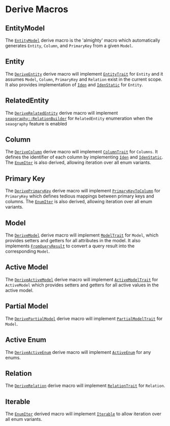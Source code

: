 # Derive Macros

## EntityModel

The [`EntityModel`](#) derive macro is the 'almighty' macro which automatically generates `Entity`, `Column`, and `PrimaryKey` from a given `Model`.

## Entity

The [`DeriveEntity`](#) derive macro will implement [`EntityTrait`](#) for `Entity` and it assumes `Model`, `Column`, `PrimaryKey` and `Relation` exist in the current scope. It also provides implementation of [`Iden`](#) and [`IdenStatic`](#) for `Entity`.

## RelatedEntity

The [`DeriveRelatedEntity`](#) derive macro will implement [`seaography::RelationBuilder`](#) for `RelatedEntity` enumeration when the `seaography` feature is enabled

## Column

The [`DeriveColumn`](#) derive macro will implement [`ColumnTrait`](#) for `Columns`. It defines the identifier of each column by implementing [`Iden`](#) and [`IdenStatic`](#). The [`EnumIter`](#) is also derived, allowing iteration over all enum variants.

## Primary Key

The [`DerivePrimaryKey`](#) derive macro will implement [`PrimaryKeyToColumn`](#) for `PrimaryKey` which defines tedious mappings between primary keys and columns. The [`EnumIter`](#) is also derived, allowing iteration over all enum variants.

## Model

The [`DeriveModel`](#) derive macro will implement [`ModelTrait`](#) for `Model`, which provides setters and getters for all attributes in the model. It also implements [`FromQueryResult`](#) to convert a query result into the corresponding `Model`.

## Active Model

The [`DeriveActiveModel`](#) derive macro will implement [`ActiveModelTrait`](#) for `ActiveModel` which provides setters and getters for all active values in the active model.

## Partial Model

The [`DerivePartialModel`](#) derive macro will implement [`PartialModelTrait`](#) for `Model`.

## Active Enum

The [`DeriveActiveEnum`](#) derive macro will implement [`ActiveEnum`](#) for any enums.

## Relation

The [`DeriveRelation`](#) derive macro will implement [`RelationTrait`](#) for `Relation`.

## Iterable

The [`EnumIter`](#) derived macro will implement [`Iterable`](#) to allow iteration over all enum variants.